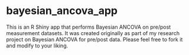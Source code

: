 # bayesian_ancova_app
This is an R Shiny app that performs Bayesian ANCOVA on pre/post measurement datasets. It was created originally as part of my research project on Bayesian ANCOVA for pre/post data. Please feel free to fork it and modify to your liking.
